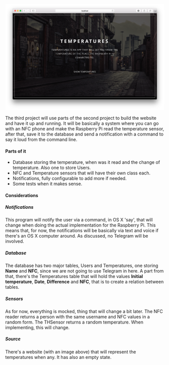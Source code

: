 ![Third](https://github.com/RamonGilabert/Python/blob/master/Resources/third.png)

The third project will use parts of the second project to build the website and have it up and running. It will be basically a system where you can go with an NFC phone and make the Raspberry Pi read the temperature sensor, after that, save it to the database and send a notification with a command to say it loud from the command line.

#### Parts of it

- Database storing the temperature, when was it read and the change of temperature. Also one to store Users.
- NFC and Temperature sensors that will have their own class each.
- Notifications, fully configurable to add more if needed.
- Some tests when it makes sense.

#### Considerations

##### Notifications

This program will notify the user via a command, in OS X 'say', that will change when doing the actual implementation for the Raspberry Pi. This means that, for now, the notifications will be basically via text and voice if there's an OS X computer around. As discussed, no Telegram will be involved.

##### Database

The database has two major tables, Users and Temperatures, one storing **Name** and **NFC**, since we are not going to use Telegram in here. A part from that, there's the Temperatures table that will hold the values **Initial temperature**, **Date**, **Difference** and **NFC**, that is to create a relation between tables.

##### Sensors

As for now, everything is mocked, thing that will change a bit later. The NFC reader returns a person with the same username and NFC values in a random form. The THSensor returns a random temperature. When implementing, this will change.

##### Source

There's a website (with an image above) that will represent the temperatures when any. It has also an empty state.
